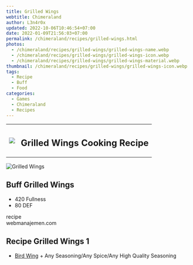 ```yaml
---
title: Grilled Wings
webtitle: Chimeraland
author: L3n4r0x
updated: 2022-10-06T10:46:54+07:00
date: 2022-01-09T21:56:03+07:00
permalink: /chimeraland/recipes/grilled-wings.html
photos:
  - /chimeraland/recipes/grilled-wings/grilled-wings-name.webp
  - /chimeraland/recipes/grilled-wings/grilled-wings-icon.webp
  - /chimeraland/recipes/grilled-wings/grilled-wings-material.webp
thumbnail: /chimeraland/recipes/grilled-wings/grilled-wings-icon.webp
tags:
  - Recipe
  - Buff
  - Food
categories:
  - Games
  - Chimeraland
  - Recipes
---
```


<section id="bootstrap-wrapper"><link rel="stylesheet" href="https://cdn.statically.io/gh/dimaslanjaka/Web-Manajemen/40ac3225/css/bootstrap-4.5-wrapper.css"/><div class="row mb-2"><div class="col-md-12 mb-2"><table class="table" id="post-info"><tbody><tr><td><img class="d-inline-block me-2" src="/chimeraland/recipes/grilled-wings/grilled-wings-icon.webp" width="auto" height="auto"/></td><td><h1 class="fs-5">Grilled Wings Cooking Recipe</h1></td></tr></tbody></table></div></div><div class="card mb-2"><div class="row g-0"><div class="col-sm-4 position-relative mb-2"><img src="/chimeraland/recipes/grilled-wings/grilled-wings-material.webp" class="card-img fit-cover w-100 h-100" alt="Grilled Wings" data-fancybox="true"/></div><div class="col-sm-8 mb-2"><div class="card-body"><h2 class="card-title fs-5">Buff Grilled Wings</h2><div class="card-text"><ul><li>420 Fullness</li><li>80 DEF</li></ul></div><span class="badge rounded-pill bg-dark">recipe</span></div><div class="card-footer text-end text-muted">webmanajemen.com</div></div></div></div><div class="row mb-2"><div class="col-12 col-lg-6 recipe-item mb-2"><div class="card"><div class="card-body"><h2 class="card-title fs-5">Recipe Grilled Wings 1</h2><div class="card-text"><ul><li><a class="text-decoration-none" href="/chimeraland/materials/bird-wing.html">Bird Wing</a><span> + </span>Any Seasoning/Any Spice/Any High Quality Seasoning</li></ul></div></div></div></div></div></section>